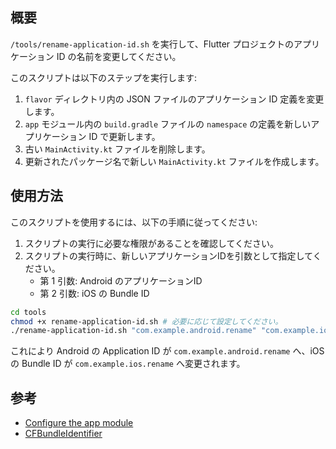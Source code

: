## 概要

`/tools/rename-application-id.sh` を実行して、Flutter プロジェクトのアプリケーション ID の名前を変更してください。

このスクリプトは以下のステップを実行します:

1. `flavor` ディレクトリ内の JSON ファイルのアプリケーション ID 定義を変更します。
2. `app` モジュール内の `build.gradle` ファイルの `namespace` の定義を新しいアプリケーション ID で更新します。
3. 古い `MainActivity.kt` ファイルを削除します。
4. 更新されたパッケージ名で新しい `MainActivity.kt` ファイルを作成します。

## 使用方法

このスクリプトを使用するには、以下の手順に従ってください:

1. スクリプトの実行に必要な権限があることを確認してください。
2. スクリプトの実行時に、新しいアプリケーションIDを引数として指定してください。
   - 第 1 引数: Android のアプリケーションID
   - 第 2 引数: iOS の Bundle ID

```sh
cd tools
chmod +x rename-application-id.sh # 必要に応じて設定してください。
./rename-application-id.sh "com.example.android.rename" "com.example.ios.rename"
```

これにより Android の Application ID が `com.example.android.rename` へ、iOS の Bundle ID が `com.example.ios.rename` へ変更されます。

## 参考

- [Configure the app module](https://developer.android.com/build/configure-app-module)
- [CFBundleIdentifier](https://developer.apple.com/documentation/bundleresources/information_property_list/cfbundleidentifier)
